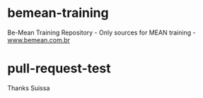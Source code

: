 # bemean-training
Be-Mean Training Repository - Only sources for MEAN training - www.bemean.com.br

# pull-request-test

Thanks Suissa
